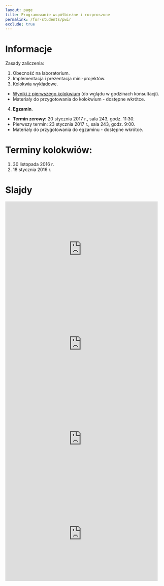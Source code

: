 ```yaml
---
layout: page
title: Programowanie współbieżne i rozproszone
permalink: /for-students/pwir
exclude: true
---
```


# Informacje

Zasady zaliczenia:

1. Obecność na laboratorium.
2. Implementacja i prezentacja mini-projektów.
3. Kolokwia wykładowe.
  * [Wyniki z pierwszego kolokwium](pwir-wyniki-2016.pdf) (do wglądu w godzinach konsultacji).
  * Materiały do przygotowania do kolokwium - dostępne wkrótce.
4. **Egzamin**.
  * **Termin zerowy:** 20 stycznia 2017 r., sala 243, godz. 11:30.
  * Pierwszy termin: 23 stycznia 2017 r., sala 243, godz. 9:00.
  * Materiały do przygotowania do egzaminu - dostępne wkrótce.

# Terminy kolokwiów:

1. 30 listopada 2016 r. 
2. 18 stycznia 2016 r.


# Slajdy

<iframe src="https://docs.google.com/presentation/d/1uDHyqTuH74eFHItjUmK2E1E-GVj_0vT1WCtxYCzwe2c/embed?start=false&loop=false&delayms=3000" frameborder="0" width="480" height="299" allowfullscreen="true" mozallowfullscreen="true" webkitallowfullscreen="true"></iframe>

<iframe src="https://docs.google.com/presentation/d/1-BQnhYND_cDnnxKhY0zOH7es74rOmW1RnU6SMwZhePA/embed?start=false&loop=false&delayms=3000" frameborder="0" width="480" height="299" allowfullscreen="true" mozallowfullscreen="true" webkitallowfullscreen="true"></iframe>

<iframe src="https://docs.google.com/presentation/d/e/2PACX-1vTILs3oe7eHjXxdjyn4tKi8AV1eAIhKFN5Edgomuj2GGe7xrl-9lOrBk54fcGm5AeazlZyaD8MW9wgK/embed?start=false&loop=false&delayms=3000" frameborder="0" width="480" height="299" allowfullscreen="true" mozallowfullscreen="true" webkitallowfullscreen="true"></iframe>

<iframe src="https://docs.google.com/presentation/d/15ei5fcm-6qwNDKQeB8iJOrvD-ijIN5OLTCAuPaL7Ewg/embed?start=false&loop=false&delayms=3000" frameborder="0" width="480" height="299" allowfullscreen="true" mozallowfullscreen="true" webkitallowfullscreen="true"></iframe>
